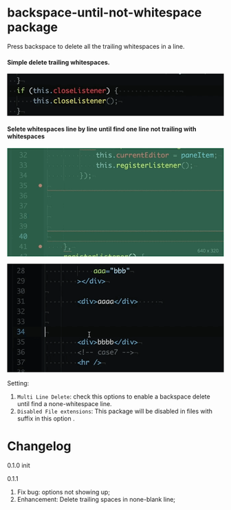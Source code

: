 # backspace-until-not-whitespace package

Press backspace to delete all the trailing whitespaces in a line.

#### Simple delete trailing whitespaces.

![Demo1](https://raw.githubusercontent.com/yubaoquan/yubaoquan.github.io/master/images/backspace-package-demo/oneLineDemo.gif)

#### Selete whitespaces line by line until find one line not trailing with whitespaces

![JS Demo](https://raw.githubusercontent.com/yubaoquan/yubaoquan.github.io/master/images/backspace-package-demo/js-demo.gif)

![HTML Demo](https://raw.githubusercontent.com/yubaoquan/yubaoquan.github.io/master/images/backspace-package-demo/html-demo.gif)

Setting:
1. `Multi Line Delete`: check this options to enable a backspace delete until find a none-whitespace line.
2. `Disabled File extensions`: This package will be disabled in files with suffix in this option .

# Changelog

0.1.0 init

0.1.1

1. Fix bug: options not showing up;
2. Enhancement: Delete trailing spaces in none-blank line;
